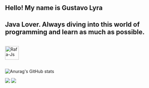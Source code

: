 ## Hello! My name is Gustavo Lyra
## Java Lover. Always diving into this world of programming and learn as much as possible.
<div style="display: inline_block"><br>
  <img align="center" alt="Rafa-Js" height="45" width="45" src="https://user-images.githubusercontent.com/25181517/117201156-9a724800-adec-11eb-9a9d-3cd0f67da4bc.png">

</div>
</div>
  
  ##

  ![Anurag's GitHub stats](https://github-readme-stats.vercel.app/api?username=anuraghazra&theme=dark&show_icons=true)
<div> 
  <a href="https://www.instagram.com/gustavolyra23/" target="_blank"><img src="https://img.shields.io/badge/-Instagram-%23E4405F?style=for-the-badge&logo=instagram&logoColor=white" target="_blank"></a>
  <a href="https://www.linkedin.com/in/gustavo-lyra-1a7309232/" target="_blank"><img src="https://img.shields.io/badge/-LinkedIn-%230077B5?style=for-the-badge&logo=linkedin&logoColor=white" target="_blank"></a> 
</div>
